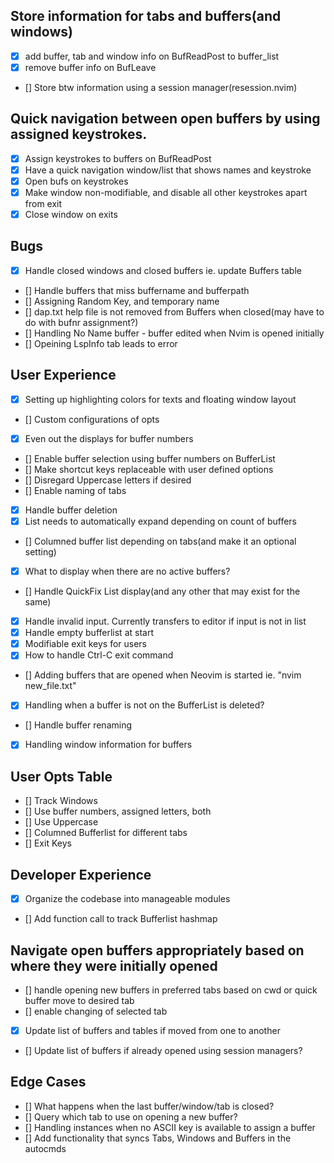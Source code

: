 
## Store information for tabs and buffers(and windows)
- [x] add buffer, tab and window info on BufReadPost to buffer_list
- [x] remove buffer info on BufLeave
- [] Store btw information using a session manager(resession.nvim)

## Quick navigation between open buffers by using assigned keystrokes.
- [x] Assign keystrokes to buffers on BufReadPost
- [x] Have a quick navigation window/list that shows names and keystroke
- [x] Open bufs on keystrokes
- [x] Make window non-modifiable, and disable all other keystrokes apart from exit
- [x] Close window on exits

## Bugs
- [x] Handle closed windows and closed buffers ie. update Buffers table
- [] Handle buffers that miss buffername and bufferpath
- [] Assigning Random Key, and temporary name
- [] dap.txt help file is not removed from Buffers when closed(may have to do with bufnr assignment?)
- [] Handling No Name buffer - buffer edited when Nvim is opened initially
- [] Opeining LspInfo tab leads to error

## User Experience
- [x] Setting up highlighting colors for texts and floating window layout
- [] Custom configurations of opts
- [x] Even out the displays for buffer numbers
- [] Enable buffer selection using buffer numbers on BufferList
- [] Make shortcut keys replaceable with user defined options
- [] Disregard Uppercase letters if desired
- [] Enable naming of tabs
- [x] Handle buffer deletion
- [x] List needs to automatically expand depending on count of buffers
- [] Columned buffer list depending on tabs(and make it an optional setting)
- [x] What to display when there are no active buffers?
- [] Handle QuickFix List display(and any other that may exist for the same)
- [x] Handle invalid input. Currently transfers to editor if input is not in list
- [x] Handle empty bufferlist at start
- [x] Modifiable exit keys for users
- [x] How to handle Ctrl-C exit command
- [] Adding buffers that are opened when Neovim is started ie. "nvim new_file.txt"
- [x] Handling when a buffer is not on the BufferList is deleted?
- [] Handle buffer renaming
- [x] Handling window information for buffers

## User Opts Table
- [] Track Windows
- [] Use buffer numbers, assigned letters, both
- [] Use Uppercase
- [] Columned Bufferlist for different tabs
- [] Exit Keys

## Developer Experience
- [x] Organize the codebase into manageable modules
- [] Add function call to track Bufferlist hashmap

## Navigate open buffers appropriately based on where they were initially opened
- [] handle opening new buffers in preferred tabs based on cwd or quick buffer move to 
desired tab
- [] enable changing of selected tab
- [x] Update list of buffers and tables if moved from one to another
- [] Update list of buffers if already opened using session managers?

## Edge Cases
- [] What happens when the last buffer/window/tab is closed?
- [] Query which tab to use on opening a new buffer?
- [] Handling instances when no ASCII key is available to assign a buffer
- [] Add functionality that syncs Tabs, Windows and Buffers in the autocmds


